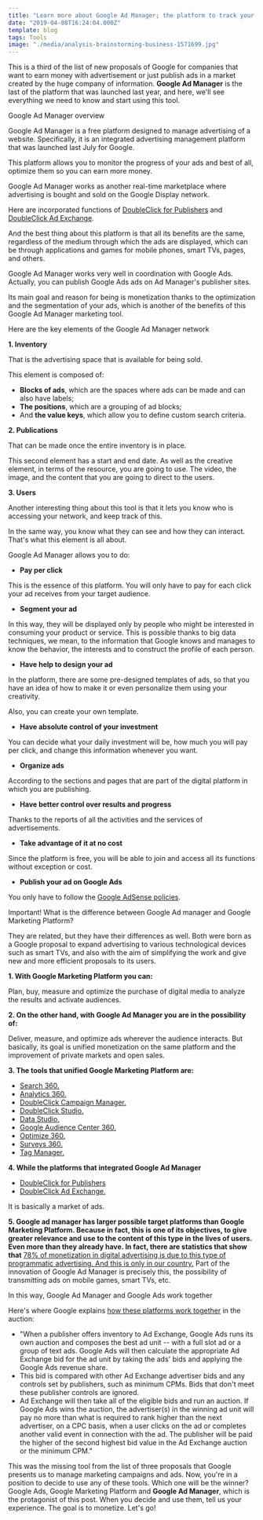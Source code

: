 ```yaml
---
title: "Learn more about Google Ad Manager; the platform to track your ad campaigns"
date: "2019-04-08T16:24:04.000Z"
template: blog
tags: Tools
image: "./media/analysis-brainstorming-business-1571699.jpg"
---
```



This is a third of the list of new proposals of Google for companies that want to earn money with advertisement or just publish ads in a market created by the huge company of information. **Google Ad Manager** is the last of the platform that was launched last year, and here, we'll see everything we need to know and start using this tool. 


<title-2>Google Ad Manager overview</title-2>

Google Ad Manager is a free platform designed to manage advertising of a website. Specifically, it is an integrated advertising management platform that was launched last July for Google. 

This platform allows you to monitor the progress of your ads and best of all, optimize them so you can earn more money. 

Google Ad Manager works as another real-time marketplace where advertising is bought and sold on the Google Display network. 

Here are incorporated functions of [DoubleClick for Publishers](https://www.google.com/dfp/) and [DoubleClick Ad Exchange](https://static.googleusercontent.com/media/www.google.com/en//adexchange/AdExchangeOverview.pdf).

And the best thing about this platform is that all its benefits are the same, regardless of the medium through which the ads are displayed, which can be through applications and games for mobile phones, smart TVs, pages, and others. 

Google Ad Manager works very well in coordination with Google Ads. Actually, you can publish Google Ads ads on Ad Manager's publisher sites.

Its main goal and reason for being is monetization thanks to the optimization and the segmentation of your ads, which is another of the benefits of this Google Ad Manager marketing tool. 

<title-2>Here are the key elements of the Google Ad Manager network</title-2>

**1. Inventory**

That is the advertising space that is available for being sold. 

This element is composed of: 
* **Blocks of ads**, which are the spaces where ads can be made and can also have labels;
* **The positions**, which are a grouping of ad blocks; 
* And **the value keys**, which allow you to define custom search criteria.

**2. Publications**

That can be made once the entire inventory is in place. 

This second element has a start and end date. As well as the creative element, in terms of the resource, you are going to use. The video, the image, and the content that you are going to direct to the users.

**3. Users**

Another interesting thing about this tool is that it lets you know who is accessing your network, and keep track of this. 

In the same way, you know what they can see and how they can interact. That's what this element is all about. 

<title-2>Google Ad Manager allows you to do:</title-2>

* **Pay per click**

This is the essence of this platform. You will only have to pay for each click your ad receives from your target audience. 


* **Segment your ad**

In this way, they will be displayed only by people who might be interested in consuming your product or service. This is possible thanks to big data techniques, we mean, to the information that Google knows and manages to know the behavior, the interests and to construct the profile of each person. 

* **Have help to design your ad**

In the platform, there are some pre-designed templates of ads, so that you have an idea of how to make it or even personalize them using your creativity. 

Also, you can create your own template.


* **Have absolute control of your investment**

You can decide what your daily investment will be, how much you will pay per click, and change this information whenever you want. 

* **Organize ads**

According to the sections and pages that are part of the digital platform in which you are publishing. 

* **Have better control over results and progress**

Thanks to the reports of all the activities and the services of advertisements.

* **Take advantage of it at no cost**

Since the platform is free, you will be able to join and access all its functions without exception or cost. 

* **Publish your ad on Google Ads**

You only have to follow the [Google AdSense policies](https://support.google.com/adsense/answer/48182?hl=es-419).

<title-3>Important! What is the difference between Google Ad manager and Google Marketing Platform?</title-3>

They are related, but they have their differences as well. Both were born as a Google proposal to expand advertising to various technological devices such as smart TVs, and also with the aim of simplifying the work and give new and more efficient proposals to its users.

**1. With Google Marketing Platform you can:**

Plan, buy, measure and optimize the purchase of digital media to analyze the results and activate audiences. 

**2. On the other hand, with Google Ad Manager you are in the possibility of:**

Deliver, measure, and optimize ads wherever the audience interacts. But basically, its goal is unified monetization on the same platform and the improvement of private markets and open sales.

**3. The tools that unified Google Marketing Platform are:**

* [Search 360.](https://support.google.com/searchads/answer/1187512?hl=en)
* [Analytics 360.](https://support.google.com/marketingplatform/answer/6292532?hl=en)
* [DoubleClick Campaign Manager.](https://www.jellyfish.net/en-es/doubleclick-certified-marketing-partner/doubleclick-campaign-manager)
* [DoubleClick Studio.](https://support.google.com/richmedia/answer/2389093?hl=en)
* [Data Studio.](https://datastudio.google.com/u/0/)
* [Google Audience Center 360.](https://www.blastam.com/google-audience-center-360)
* [Optimize 360.](https://www.blastam.com/google-optimize-360)
* [Surveys 360.](https://www.periscopix.co.uk/analytics-360-suite/google-surveys-360/)
* [Tag Manager.](https://marketingplatform.google.com/about/tag-manager/)

**4. While the platforms that integrated Google Ad Manager**

* [DoubleClick for Publishers](https://www.google.com/dfp/)
* [DoubleClick Ad Exchange.](https://static.googleusercontent.com/media/www.google.com/en//adexchange/AdExchangeOverview.pdf)

It is basically a market of ads.

**5. Google ad manager has larger possible target platforms than Google Marketing Platform. Because in fact, this is one of its objectives, to give greater relevance and use to the content of this type in the lives of users. Even more than they already have. In fact, there are statistics that show that** [78% of monetization in digital advertising is due to this type of programmatic advertising. And this is only in our country.](https://www.kanlli.com/publicidad-programatica/google-marketing-platform-y-google-ad-manager/) Part of the innovation of Google Ad Manager is precisely this, the possibility of transmitting ads on mobile games, smart TVs, etc.

<title-3>In this way, Google Ad Manager and Google Ads work together</title-3>

Here's where Google explains [how these platforms work together](https://support.google.com/google-ads/answer/2472739?hl=en) in the auction:

* "When a publisher offers inventory to Ad Exchange, Google Ads runs its own auction and composes the best ad unit -- with a full slot ad or a group of text ads. Google Ads will then calculate the appropriate Ad Exchange bid for the ad unit by taking the ads' bids and applying the Google Ads revenue share.
* This bid is compared with other Ad Exchange advertiser bids and any controls set by publishers, such as minimum CPMs. Bids that don't meet these publisher controls are ignored.
* Ad Exchange will then take all of the eligible bids and run an auction. If Google Ads wins the auction, the advertiser(s) in the winning ad unit will pay no more than what is required to rank higher than the next advertiser, on a CPC basis, when a user clicks on the ad or completes another valid event in connection with the ad. The publisher will be paid the higher of the second highest bid value in the Ad Exchange auction or the minimum CPM."

This was the missing tool from the list of three proposals that Google presents us to manage marketing campaigns and ads. Now, you're in a position to decide to use any of these tools. Which one will be the winner? Google Ads, Google Marketing Platform and **Google Ad Manager**, which is the protagonist of this post. When you decide and use them, tell us your experience. The goal is to monetize. Let's go!



